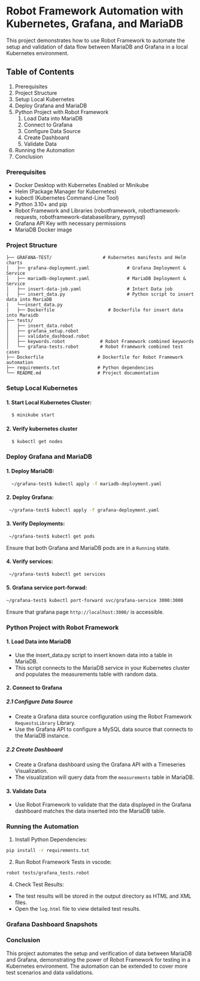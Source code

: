 # Robot Framework Automation with Kubernetes, Grafana, and MariaDB

This project demonstrates how to use Robot Framework to automate the setup and validation of data flow between MariaDB and Grafana in a local Kubernetes environment.

## Table of Contents
1. Prerequisites
2. Project Structure
3. Setup Local Kubernetes
4. Deploy Grafana and MariaDB
5. Python Project with Robot Framework
    1. Load Data into MariaDB
    2. Connect to Grafana
    3. Configure Data Source
    4. Create Dashboard
    5. Validate Data
6. Running the Automation
7. Conclusion

### Prerequisites
* Docker Desktop with Kubernetes Enabled or Minikube
* Helm (Package Manager for Kubernetes)
* kubectl (Kubernetes Command-Line Tool)
* Python 3.10+ and pip
* Robot Framework and Libraries (robotframework, robotframework-requests, robotframework-databaselibrary, pymysql)
* Grafana API Key with necessary permissions
* MariaDB Docker image

### Project Structure
``` .
├── GRAFANA-TEST/                   # Kubernetes manifests and Helm charts
│   ├── grafana-deployment.yaml              # Grafana Deployment & Service
│   ├── mariadb-deployment.yaml              # MariaDB Deployment & Service
│   ├── insert-data-job.yaml                 # Intert Data job
|   ├── insert_data.py                       # Python script to insert data into MariaDB
|   └──insert_data.py
|   ├── Dockerfile                    # Dockerfile for insert data into Maraidb
├── tests/
│   ├── insert_data.robot
│   ├── grafana_setup.robot
│   ├── validate_dashboad.robot  
│   ├── keywords.robot             # Robot Framework combined keywords
│   └── grafana-tests.robot        # Robot Framework combined test cases
├── Dockerfile                    # Dockerfile for Robot Framework automation
├── requirements.txt              # Python dependencies
└── README.md                     # Project documentation
```
### Setup Local Kubernetes
#### 1. Start Local Kubernetes Cluster:
```bash
  $ minikube start
```
#### 2. Verify kubernetes cluster
```bash
  $ kubectl get nodes
```
### Deploy Grafana and MariaDB
#### 1. Deploy MariaDB:
```bash
  ~/grafana-test$ kubectl apply -f mariadb-deployment.yaml
```
#### 2. Deploy Grafana:
```bash
 ~/grafana-test$ kubectl apply -f grafana-deployment.yaml
```
#### 3. Verify Deployments:
```bash
 ~/grafana-test$ kubectl get pods
```
Ensure that both Grafana and MariaDB pods are in a ```Running``` state.
#### 4. Verify services:
```bash
 ~/grafana-test$ kubectl get services
```
#### 5. Grafana service port-forwad:
```bash
~/grafana-test$ kubectl port-forward svc/grafana-service 3000:3000
```
Ensure that grafana page ```http://localhost:3000/``` is accessible.

### Python Project with Robot Framework
#### 1. Load Data into MariaDB
  * Use the insert_data.py script to insert known data into a table in MariaDB.
  * This script connects to the MariaDB service in your Kubernetes cluster and populates the measurements table with random data.
#### 2. Connect to Grafana
  ##### 2.1 Configure Data Source
  * Create a Grafana data source configuration using the Robot Framework ```RequestsLibrary``` Library. 
  * Use the Grafana API to configure a MySQL data source that connects to the MariaDB instance.
  ##### 2.2 Create Dashboard
  * Create a Grafana dashboard using the Grafana API with a Timeseries Visualization.
  * The visualization will query data from the ```measurements``` table in MariaDB.
#### 3. Validate Data
 * Use Robot Framework to validate that the data displayed in the Grafana dashboard matches the data inserted into the MariaDB table.

### Running the Automation
1. Install Python Dependencies:
  ```bash
  pip install -r requirements.txt
```
2. Run Robot Framework Tests in vscode:
  ``` bash
  robot tests/grafana_tests.robot
```
4. Check Test Results:
* The test results will be stored in the output directory as HTML and XML files.
* Open the ```log.html``` file to view detailed test results.

### Grafana Dashboard Snapshots

### Conclusion
This project automates the setup and verification of data between MariaDB and Grafana, demonstrating the power of Robot Framework for testing in a Kubernetes environment. The automation can be extended to cover more test scenarios and data validations.
